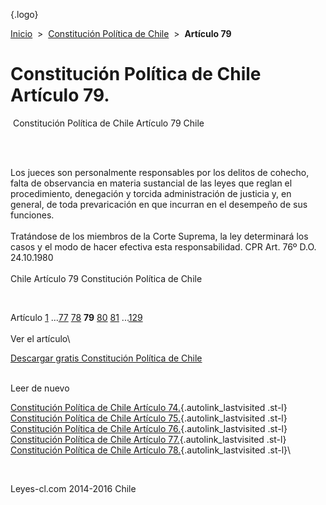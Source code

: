 <div class="wrapper">

[](/index.htm){.logo}
<div class="breadcrumbs">

[Inicio](/index.htm)  &gt;  [Constitución Política de
Chile](/constitucion_politica_de_chile.htm "Constitución Política de Chile")
 &gt;  **Artículo 79**

</div>

<div class="middle">

<div class="container">

Constitución Política de Chile\
Artículo 79.
===============================

<div id="goser">

</div>

﻿
Constitución Política de Chile Artículo 79 Chile

\
﻿
<div id="squareAds">

</div>

<div id="statya">

Los jueces son personalmente responsables por los delitos de cohecho,
falta de observancia en materia sustancial de las leyes que reglan el
procedimiento, denegación y torcida administración de justicia y, en
general, de toda prevaricación en que incurran en el desempeño de sus
funciones.\
\
Tratándose de los miembros de la Corte Suprema, la ley determinará los
casos y el modo de hacer efectiva esta responsabilidad. CPR Art. 76º
D.O. 24.10.1980\
\
Chile Artículo 79 Constitución Política de Chile

</div>

﻿
<div id="ads1">

</div>

<div class="breadstat">

Artículo
[1](/constitucion_politica_de_chile/1.htm) ...[77](/constitucion_politica_de_chile/77.htm) [78](/constitucion_politica_de_chile/78.htm) **79** [80](/constitucion_politica_de_chile/80.htm) [81](/constitucion_politica_de_chile/81.htm) ...[129](/constitucion_politica_de_chile/129.htm) \
\
Ver el artículo\

</div>

[Descargar gratis Constitución Política de
Chile](/constitucion_politica_de_chile/download.htm "Descargar gratis Constitución Política de Chile")
﻿
<div style="clear: left">

</div>

\
Leer de nuevo

[Constitución Política de Chile Artículo
74.](/constitucion_politica_de_chile/74.htm){.autolink_lastvisited
.st-l} [Constitución Política de Chile Artículo
75.](/constitucion_politica_de_chile/75.htm){.autolink_lastvisited
.st-l} [Constitución Política de Chile Artículo
76.](/constitucion_politica_de_chile/76.htm){.autolink_lastvisited
.st-l} [Constitución Política de Chile Artículo
77.](/constitucion_politica_de_chile/77.htm){.autolink_lastvisited
.st-l} [Constitución Política de Chile Artículo
78.](/constitucion_politica_de_chile/78.htm){.autolink_lastvisited
.st-l}\

</div>

﻿
<div id="LeftAds">

</div>

</div>

Leyes-cl.com 2014-2016 Chile

</div>
